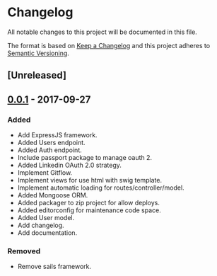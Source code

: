 # Changelog
All notable changes to this project will be documented in this file.

The format is based on [Keep a Changelog](http://keepachangelog.com/en/1.0.0/)
and this project adheres to [Semantic Versioning](http://semver.org/spec/v2.0.0.html).

## [Unreleased]

## [0.0.1] - 2017-09-27
### Added
- Add ExpressJS framework.
- Added Users endpoint.
- Added Auth endpoint.
- Include passport package to manage oauth 2.
- Added Linkedin OAuth 2.0 strategy.
- Implement Gitflow.
- Implement views for use html with swig template.
- Implement automatic loading for routes/controller/model.
- Added Mongoose ORM.
- Added packager to zip project for allow deploys.
- Added editorconfig for maintenance code space.
- Added User model.
- Add changelog.
- Add documentation.

### Removed
- Remove sails framework.

[0.0.1]: https://github.com/STEAM-Role/steamrole.api/compare/0.0.1...HEAD
